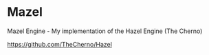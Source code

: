 # Mazel
Mazel Engine - My implementation of the Hazel Engine (The Cherno)

https://github.com/TheCherno/Hazel
